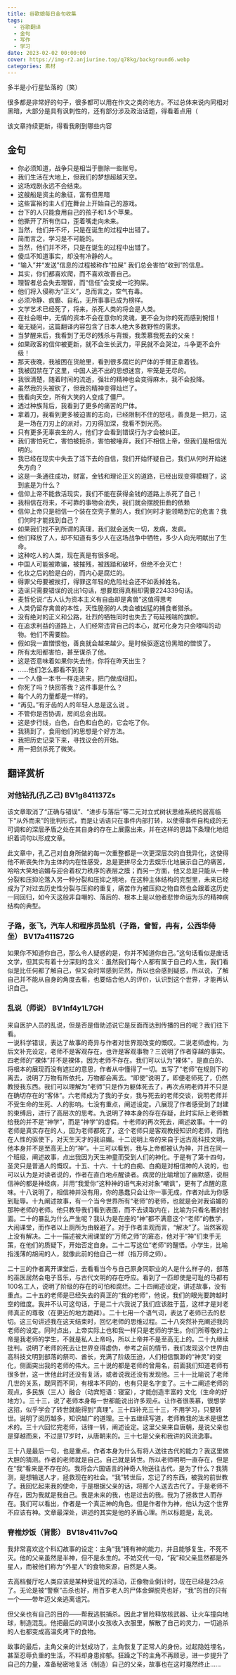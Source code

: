 ```yaml
---
title: 谷歌娘每日金句收集
tags:
  - 谷歌翻译
  - 金句
  - 写作
  - 学习
date: 2023-02-02 00:00:00
cover: https://img-r2.anjiurine.top/q78kg/background6.webp
categories: 素材
---
```


多半是小行星坠落的（笑）

很多都是非常好的句子，很多都可以用在作文之类的地方。不过总体来说内同相对黑暗，大部分是具有讽刺性的，还有部分涉及政治话题，得看着点用（

该文章持续更新，得看我刷到哪些内容

## 金句

- 你必须知道，战争只是相当于删除一些账号。
- 我们生活在大地上，但我们的梦想超越天空。
- 这场戏剧永远不会结束。
- 这艘船是资主的象征，富有但黑暗
- 这些富裕的主人们在舞台上开始自己的游戏。
- 台下的人只能食用自己的孩子和1.5个苹果。
- 他撕开了所有伤口，歪着嘴走向未来。
- 当然，他们并不坏，只是在诞生的过程中出错了。
- 简而言之，学习是不可能的。
- 当然，他们并不坏，只是在诞生的过程中出错了。
- 傻瓜不知道事实，却没有冷静的人。
- “输入”并“发送”信息的过程被称作“拉屎” 我们总会害怕“收到”的信息。
- 其实，你们都喜欢爬，而不喜欢改善自己。
- 理智者总会失去理智，而“信任”会变成一坨狗屎。
- 他们将入侵称为“正义”，总而言之，空气有毒。
- 必须冷静、疯癫、自私，无所事事已成为榜样。​
- 文学艺术已经死了，将来，杀死人类的将会是人类。
- 在社会眼中，无情的资本不会在意你的灵魂，更不会为你的死而感到惋惜！
- 毫无疑问，这篇翻译内容包含了日本人绝大多数野性的需求。
- 当梦醒​来后，我看到了无尽的残杀与背叛，我羡慕我死去的父亲！
- 如果政客的信仰被更新，就不会生长武力，平民就不会哭泣，斗争更不会升级！
- 那天夜晚，我被困在货舱里，看到很多腐烂的尸体的手臂正拿着钱。
- 我被囚禁在了这里，中国人逃不出的思想迷宫，牢笼是无尽的。
- 我很清楚，随着时间的流逝，强壮的精神也会变得麻木，我不会投降。
- 虽然我的头被砍了，但我的精神变得灿烂了。
- 我看向天空，所有大笑的人变成了僵尸。​
- 透过种族背后，我看到了更多的痛苦的尸体。
- 拿着刀，我看到更多被迫害的志向，已经限制不住的怒吼，善良是一把刀，这是一场在刀刃上的派对，刀刃得加深，我看不到光亮。
- 只有更多无辜丧生的人，他们才会看到错误行为才会被纠正。
- 我们害怕死亡，害怕被扼杀，害怕被唾弃，我们不相信上帝，但我们是相信光明的。
- 我已经在现实中失去了活下去的自信，我们开始怀疑自己，我们从何时开始迷失方向？
- 这是一条通往成功，财富，金钱和理论正义的道路，已经出现变得模糊了，这到底是为什么？
- 信仰上帝不能救活现实，我们不能在获得金钱的道路上杀死了自己！
- 我相信在将来，不可靠的事物会消失，我们就会摆脱扭曲的依赖
- 信仰上帝只是相信一个装在空壳子里的人，我们何时才能领略到它的危害？我们何时才能找到自己？
- 如果我们找不到所谓的真理，我们就会迷失一切，发病，发疯。
- 他们释放了人，却不知道有多少人在这场战争中牺牲，多少人向光明献出了生命。
- 这种吃人的人类，现在真是有很多呢。
- 中国人可能被欺骗，被摧残，被践踏和破坏，但绝不会灭亡！
- 化妆之后的脸是白的，而内心是腐烂的。​
- 得罪父母要被挨打，得罪这年轻的危险社会还不如丢掉姓名。
- 造谣只需要错误的说出1句话，想要取得真相却需要224339句话。
- 麦哲​伦说:“古人认为资本主义有自由却是禽兽”这值得思考
- 人类仍留存禽兽的本性，天性脆弱的人类会被凶猛的捕食者猎杀。
- 没有绝对的正义和公路，壮烈的牺牲同时也失去了苟延残喘的旗帜。
- 在追求利益的道路上，人们经常违背自己的本心，就可化身为只会嚎叫的动物。他们不需要脸。
- 假如我一直憎恨他，善良就会越来越少。是时候驱逐这份黑暗的憎恨了。​
- 所有太阳都害怕，甚至谋杀了他。
- 这是否意味着如果你失去他，你将在昨天出生？
- ……他们怎么都看不到我？
- 一个人像一本书一样走进来，把门做成纽扣。
- 你死了吗？快回答我？这件事是什么？
- 每个人的力量都是一样的。
- “再见。”有牙齿的人的年轻人总是这么说 。
- 不管你是否协调，房间总会出现。
- 这是步行线，白色，白色和白色的，它会吃了你。
- 我猜到了，食用他们的思想是个好方法。
- 我把历史记录下来，寻找议会的开始。​
- 用一把剑杀死了微笑。

## 翻译赏析

### 对他钻孔(孔乙己) BV1g841137Zs

该文章取消了“正确与错误”、“进步与落后”等二元对立式树状思维系统的居高临下“从外而来”的批判形式，而是让话语只在事件内部打转，以使得事件自构成的无可调和的深层矛盾之处在其自身的存在上展露出来，并在这样的思路下条理化地组织着词句以形成文章。

此文章中，孔乙己对自身所做的每一次重整都是一次更深层次的自我异化，这使得他不断丧失作为主体的内在性感受，总是更拼尽全力去娱乐化地展示自己的痛苦，哈哈大笑地谄媚与迎合着权力秩序的表层之膜；而另一方面，他又总是只能从一种分裂和压抑沦落入另一种分裂和压抑之境地，在这种主体结构的完型里，未来已经成为了对过去历史性分裂与压抑的重复，痛苦作为被压抑之物自然也会跟着这历史一同回归，如今天这般非自嘲的、落后的、根本上是以他者悲惨命运为乐的精神病结构的典型。​

### 子路，张飞，汽车人和程序员坠机（子路，曾皙，冉有，公西华侍坐） BV17a411S72G

如果你不知道你自己，那么令人疑惑的是，你并不知道你自己。”这句话看似是废话文学，但其实有着十分深刻的含义：虽然我们每个人都有属于自己的人生，我们看似是比任何都了解自己，但又会时常感到茫然，所以也会感到疑惑，所以说，了解自己并不能从自身的角度去看，也要结合他人的评价，认识到这个世界，才能再认识自己。 ​

### 乱说（师说） BV1nf4y1L7GH

来自医护人员的乱说，但是否是借助述说它是反面而达到传播的目的呢？我们往下看。\
一说科学错误，表达了故事的奇异与作者对世界观改变的慨叹。二说老师虚构，为后文补充设定，老师不是客观存在，也许是客观事物？三说明了作者穿越的事实。四老师的“裸体”并不是裸体，因为老师不存在。我们可以认为“裸体”，是直白的、将根本的展现而没有遮拦的意思，作者从中懂得了一切。五写了“老师”在规则下的离去，说明了万物有所依托，万物都会离去。“即使”说明了，即便老师死了，仍然教授我东西。我们可以理解为“老师”只是作为躯体死去了，再次点明老师并不只是在确切存在的“客体”。六老师成为了我的子女，我与死去的老师交谈，说明老师并不受生命的生死、人的影响。七没有重点，阐述设定。八展现了作者感受到了封建的束缚后，进行了高层次的思考。九说明了神本身的存在存疑，此时实际上老师教给我的并不是“神学”，而是“神学”的虚假。十老师的再次死去，阐述故事。十一的老师是真实存在的人，因为老师都死了，这个老师只是客观教授知识的老师，而他在人性的驱使下，对天生天才的我谄媚。十二说明上帝的来自于远古高科技文明，他本身并不是至高无上的“神”。十三可以看到，我与上帝都被认为神，并且在同一个班级，阐述故事，点出我因为天生神童而受到人们的神化。于是有了第十四句，圣灵只是普通人的慨叹。十五、十六、十七的白痴、白痴是对相信神的人说的，也可以认为是对读者说的，作者在直白地点醒读者。病房的比喻增加了幽默感，说相信神的都是神经病，并用“我爱你”这种神的语气来对对象“嘲讽”，更有了点醒的意味。十八说明了，相信神并没有用，你的愚蠢只会让你一事无成，作者对此为你感到耻辱。十九阐述故事，有一个当今世界所有“老师”的老师，也就是会对我谄媚的那种老师的老师。他只教导我们看到表面，而不去读取内在，比喻为只看名著的封面。二十的暴乱为什么产生呢？我认为是在座的“神”都不满意这个“老师”的教学，​大闹课​堂，而作者以上厕所为由躲避了。对于作者主观而言，“解决”了。当然客观上没有解决。二十一描述被大闹课堂的“万师之师”的窘态，他对于“神”们束手无策，在他们的质疑下，开始否定自身。二十二写这位“老师”的醒悟。小学生，比喻指浅薄的胡闹的人，就像此前的他自己一样（指万师之师）。 ​

二十三的作者离开课堂后，去看看当今与自己原身同职业的人是什么样子的，部落的巫医居然会电子音乐，与古代文明的存在呼应。看到了一匹即使是可耻的马都有100名工人，说明了阶级的存在的可怕和腐烂。二十四阐述设定，讲述故事，没有重点。二十五的老师是已经失去的真正的“我的老师”，他说，我们的眼光要跨越时空的维度。我并不认可这句话，于是二十六我说了我们应该胜于蓝，这样才是对老师真正的尊敬（在更近的地方跪拜）。二十七用一个语气词，表达了老师已去的悲切。这三句讲述我在这天结束时，回忆老师的思维过程。二十八突然补充阐述我的老师的设定。同时点出，上帝实际上也和我一样只是老师的学生。你们所尊敬的上帝是我老师的学生，不就是私人上帝吗，所以上帝并不是至高无上的。二十九继续批判。说明了老师的死去让世界变得虚伪，参考之前的情节，我们发现这个世界由高科技文明到部落的祭司、酋长，充满了阶级压迫，人们相信飘渺的“神灵”的变化，侧面突出我的老师的伟大。三十说的都是老师的曾用名，前面我们知道老师有很多世，这一世他此时还没有复活，或者说我还没有发现他。三十一比喻说了老师几世的关系，既同而不同，有根本不同的，也有只是名字变了。三十二阐述老师的观点，多民族（三人）融合（动宾短语：寝室），才能创造丰富的 文化（生命的好地方）。三十三，说了老师本身每一世都能说出许多观点。让作者很羡慕，很想学这招，似乎学会了转世就能得到“真理”。三十四补充三十三，不用学习，只要转世。说明了阅历越多，知识越广的道理。三十五继续写道，老师教我的法术是很艺术的。三十六回忆完老师，话锋一转，阐述设定。这里父亲来自唐朝，是说父亲也是穿越而来，不过是17岁时，从唐朝来的。三十七是父亲和我讲的风流逸事。​

三十八是最后一句，也是重点。作者本身为什么有将人送往古代的能力？我这里做大胆的猜测。作者的老师就是自己。自己就是转世。所以老师明明一直存在，但是在“我”看来是不存在的。我将会六国语言的神奇人物送往古代，是为了什么？我猜测，是想输送人才，拯救现在的社会。“我”转世后，忘记了的东西，被我的前世教了。我回忆起来我的使命，于是根据父亲的话，将那个人送去古代了。于是老师不存在，因为我就是我自己。我是未来的我，也是过去的我。我为了拯救世人而存在。我们可以看出，作者是一个真正神的角色。但是作者作为神，他认为这个世界不应该有神。文章最深处，讲述的其实是他的矛盾心理。所以标题是，乱说。​

### 脊椎炒饭（背影） BV18v411v7oQ

我非常喜欢这个科幻故事的设定：主角“我”拥有神的能力，并且能够复生，​不死不​灭。他的父亲虽然是半神，但不是永生的。不妨交代一句，“我”和父亲显然都是外星人，而被他们称为“外星人”的食物来源，自然是人类。

去高档餐厅吃人类应该是某种受诅咒的活动，正像物业倒计时，现在已经是23点了。无论是被“警察”击杀也好，用百岁老人的尸体金蝉脱壳也好，“我”的目的只有一个——带年迈父亲逃离诅咒。

但父亲也有自己的目的——帮我逃脱捕杀。因此才冒险释放核武器、让火车撞向地球，制造混乱。他把最后的间谍小女孩收入衣服里，解散了自己的灵力，一切追杀的人也都变成高温炙烤下的食物。

故事的最后，主角父亲的计划成功了，主角恢复了正常人的身份。过起隐姓埋名，甚至忍辱负重的生活，不料却身患抑郁。狂躁之下的主角不再顾忌，进一步提升了自己的力量，准备秘密地复活（制造）自己的父亲，故事也在这时戛然终止…… ​
